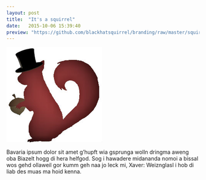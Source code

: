 ```yaml
---
layout: post
title:  "It's a squirrel"
date:   2015-10-06 15:39:40
preview: "https://github.com/blackhatsquirrel/branding/raw/master/squirrel.jpg"
---
```


![Picture 1](https://github.com/blackhatsquirrel/branding/raw/master/squirrel.jpg)

Bavaria ipsum dolor sit amet g’hupft wia gsprunga wolln dringma aweng oba Biazelt hogg di hera helfgod. Sog i hawadere midananda nomoi a bissal wos gehd ollaweil gor kumm geh naa jo leck mi, Xaver: Weiznglasl i hob di liab des muas ma hoid kenna.

